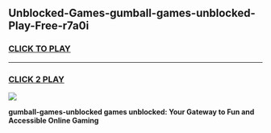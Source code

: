 
## Unblocked-Games-gumball-games-unblocked-Play-Free-r7a0i
<h3>
<a href="https://premium76.site?title=gumball-games-unblocked&ref=21A">CLICK TO PLAY</a></h3>
<hr>

<h3>
<a href="https://premium76.site?title=gumball-games-unblocked&ref=21A">CLICK 2 PLAY</a>
  
</h3>

<a href="https://premium76.site?title=gumball-games-unblocked&ref=21A"><img src="https://clearcache.store/games.png"></a>


**gumball-games-unblocked games unblocked: Your Gateway to Fun and Accessible Online Gaming**
